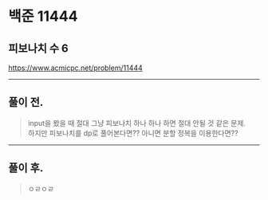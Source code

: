 # 백준 11444

## 피보나치 수 6
https://www.acmicpc.net/problem/11444
___
## 풀이 전.
> input을 봤을 때 절대 그냥 피보나치 하나 하나 하면 절대 안될 것 같은 문제. </br>
> 하지만 피보나치를 dp로 풀어본다면?? 아니면 분할 정복을 이용한다면??
___
## 풀이 후.
> ㅇㄹㅇㄹ